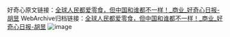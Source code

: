 好奇心原文链接：[全球人民都爱零食，但中国和谁都不一样！_商业_好奇心日报-胡昱](https://www.qdaily.com/articles/3309.html)
WebArchive归档链接：[全球人民都爱零食，但中国和谁都不一样！_商业_好奇心日报-胡昱](http://web.archive.org/web/20170111062327/http://www.qdaily.com:80/articles/3309.html)
![image](http://ww3.sinaimg.cn/large/007d5XDply1g3v9f2pcaxj30u02qcb29)